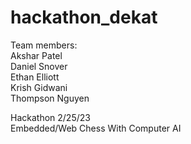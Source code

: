 # hackathon_dekat

Team members:<br />
Akshar Patel<br />
Daniel Snover<br />
Ethan Elliott<br />
Krish Gidwani<br />
Thompson Nguyen<br />

Hackathon 2/25/23<br />
Embedded/Web Chess With Computer AI<br />
